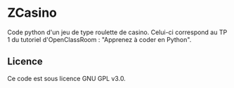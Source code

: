 # ZCasino

Code python d'un jeu de type roulette de casino. Celui-ci correspond au TP 1 du tutoriel d'OpenClassRoom : "Apprenez à coder en Python".

## Licence

Ce code est sous licence GNU GPL v3.0.